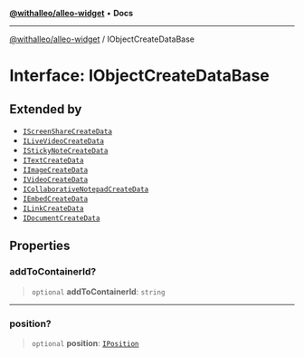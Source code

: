 [**@withalleo/alleo-widget**](../README.md) • **Docs**

***

[@withalleo/alleo-widget](../globals.md) / IObjectCreateDataBase

# Interface: IObjectCreateDataBase

## Extended by

- [`IScreenShareCreateData`](IScreenShareCreateData.md)
- [`ILiveVideoCreateData`](ILiveVideoCreateData.md)
- [`IStickyNoteCreateData`](IStickyNoteCreateData.md)
- [`ITextCreateData`](ITextCreateData.md)
- [`IImageCreateData`](IImageCreateData.md)
- [`IVideoCreateData`](IVideoCreateData.md)
- [`ICollaborativeNotepadCreateData`](ICollaborativeNotepadCreateData.md)
- [`IEmbedCreateData`](IEmbedCreateData.md)
- [`ILinkCreateData`](ILinkCreateData.md)
- [`IDocumentCreateData`](IDocumentCreateData.md)

## Properties

### addToContainerId?

> `optional` **addToContainerId**: `string`

***

### position?

> `optional` **position**: [`IPosition`](../type-aliases/IPosition.md)
